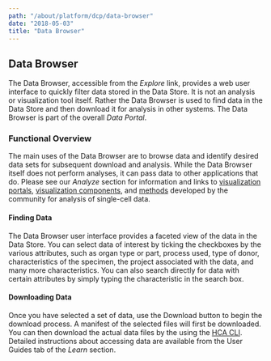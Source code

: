 ```yaml
---
path: "/about/platform/dcp/data-browser"
date: "2018-05-03"
title: "Data Browser"
---
```


## Data Browser
The Data Browser, accessible from the *Explore* link, provides a web user interface to quickly filter data stored in the Data Store. It is not an analysis or visualization tool itself. Rather the Data Browser is used to find data in the Data Store and then download it for analysis in other systems. The Data Browser is part of the overall *Data Portal*.

### Functional Overview
The main uses of the Data Browser are to browse data and identify desired data sets for subsequent download and analysis. While the Data Browser itself does not perform analyses, it can pass data to other applications that do. Please see our *Analyze* section for information and links to [visualization portals](/analyze), [visualization components](/analyze/visualization-components), and [methods](/analyze/methods) developed by the community for analysis of single-cell data. 

#### Finding Data
The Data Browser user interface provides a faceted view of the data in the Data Store. You can select data of interest by ticking the checkboxes by the various attributes, such as organ type or part, process used, type of donor, characteristics of the specimen, the project associated with the data, and many more characteristics. You can also search directly for data with certain attributes by simply typing the characteristic in the search box.

#### Downloading Data
Once you have selected a set of data, use the Download button to begin the download process. A manifest of the selected files will first be downloaded. You can then download the actual data files by the using the [HCA CLI](/learn/userguides/accessing-data/using-the-cli-to-access-data). Detailed instructions about accessing data are available from the User Guides tab of the *Learn* section.
